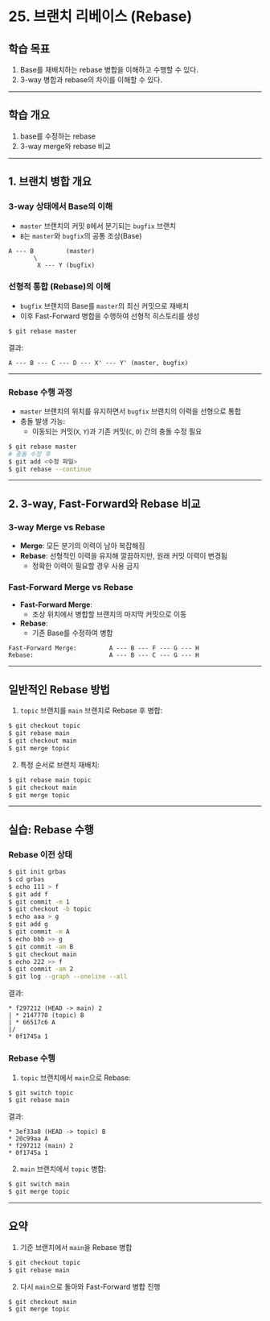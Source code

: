 # 25. 브랜치 리베이스 (Rebase)

## 학습 목표
1. Base를 재배치하는 rebase 병합을 이해하고 수행할 수 있다.
2. 3-way 병합과 rebase의 차이를 이해할 수 있다.

---

## 학습 개요
1. base를 수정하는 rebase
2. 3-way merge와 rebase 비교

---

## 1. 브랜치 병합 개요

### 3-way 상태에서 Base의 이해
- `master` 브랜치의 커밋 `B`에서 분기되는 `bugfix` 브랜치
- `B`는 `master`와 `bugfix`의 공통 조상(Base)

```text
A --- B         (master)
       \
        X --- Y (bugfix)
```

### 선형적 통합 (Rebase)의 이해
- `bugfix` 브랜치의 Base를 `master`의 최신 커밋으로 재배치
- 이후 Fast-Forward 병합을 수행하여 선형적 히스토리를 생성

```bash
$ git rebase master
```

결과:
```text
A --- B --- C --- D --- X' --- Y' (master, bugfix)
```

---

### Rebase 수행 과정
- `master` 브랜치의 위치를 유지하면서 `bugfix` 브랜치의 이력을 선형으로 통합
- 충돌 발생 가능:
  - 이동되는 커밋(`X`, `Y`)과 기존 커밋(`C`, `D`) 간의 충돌 수정 필요

```bash
$ git rebase master
# 충돌 수정 후
$ git add <수정 파일>
$ git rebase --continue
```

---

## 2. 3-way, Fast-Forward와 Rebase 비교

### 3-way Merge vs Rebase
- **Merge**: 모든 분기의 이력이 남아 복잡해짐
- **Rebase**: 선형적인 이력을 유지해 깔끔하지만, 원래 커밋 이력이 변경됨
  - 정확한 이력이 필요할 경우 사용 금지

### Fast-Forward Merge vs Rebase
- **Fast-Forward Merge**:
  - 조상 위치에서 병합할 브랜치의 마지막 커밋으로 이동
- **Rebase**:
  - 기존 Base를 수정하여 병합

```text
Fast-Forward Merge:         A --- B --- F --- G --- H
Rebase:                     A --- B --- C --- G --- H
```

---

## 일반적인 Rebase 방법

1. `topic` 브랜치를 `main` 브랜치로 Rebase 후 병합:

```bash
$ git checkout topic
$ git rebase main
$ git checkout main
$ git merge topic
```

2. 특정 순서로 브랜치 재배치:

```bash
$ git rebase main topic
$ git checkout main
$ git merge topic
```

---

## 실습: Rebase 수행

### Rebase 이전 상태
```bash
$ git init grbas
$ cd grbas
$ echo 111 > f
$ git add f
$ git commit -m 1
$ git checkout -b topic
$ echo aaa > g
$ git add g
$ git commit -m A
$ echo bbb >> g
$ git commit -am B
$ git checkout main
$ echo 222 >> f
$ git commit -am 2
$ git log --graph --oneline --all
```
결과:
```text
* f297212 (HEAD -> main) 2
| * 2147770 (topic) B
| * 66517c6 A
|/
* 0f1745a 1
```

### Rebase 수행
1. `topic` 브랜치에서 `main`으로 Rebase:

```bash
$ git switch topic
$ git rebase main
```

결과:
```text
* 3ef33a8 (HEAD -> topic) B
* 20c99aa A
* f297212 (main) 2
* 0f1745a 1
```

2. `main` 브랜치에서 `topic` 병합:

```bash
$ git switch main
$ git merge topic
```

---

## 요약
1. 기준 브랜치에서 `main`을 Rebase 병합
```bash
$ git checkout topic
$ git rebase main
```
2. 다시 `main`으로 돌아와 Fast-Forward 병합 진행
```bash
$ git checkout main
$ git merge topic
```
